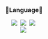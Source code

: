 <!-- ## Hi there 👋 -->
<!-- [![Top Langs](https://github-readme-stats.vercel.app/api/top-langs/?username=heeRion)](https://github.com/anuraghazra/github-readme-stats)-->

<br>

<h3 align="center">👀Language👀</h3>
<div align="center">
  <img src="https://img.shields.io/badge/javascript-F7DF1E.svg?style=for-the-badge&logo=javascript&logoColor=white" />&nbsp
  <img src="https://img.shields.io/badge/html5-E34F26.svg?style=for-the-badge&logo=html5&logoColor=white" />&nbsp
  <img src="https://img.shields.io/badge/css3-1572B6.svg?style=for-the-badge&logo=css3&logoColor=white" />&nbsp
</div>

<div align="center">
  <img src="https://img.shields.io/badge/Python-3776AB?style=for-the-badge&logo=python&logoColor=white" />&nbsp
</div>

<!-- [![GitHub Streak](https://streak-stats.demolab.com?user=heeRion&theme=transparent&hide_border=%EC%A7%84%EC%8B%A4&date_format=M%20j%5B%2C%20Y%5D&card_width=497)](https://git.io/streak-stats) -->
